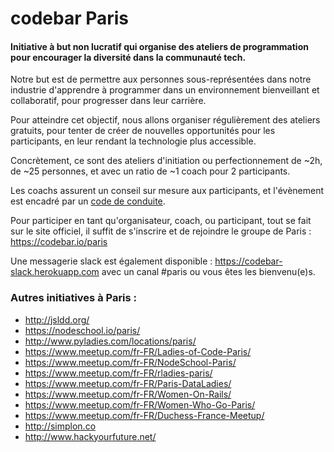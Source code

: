 # codebar Paris

#### Initiative à **but non lucratif** qui organise des **ateliers de programmation** pour encourager la **diversité dans la communauté tech**.

Notre but est de permettre aux personnes sous-représentées dans notre industrie d'apprendre à programmer dans un environnement bienveillant et collaboratif, pour progresser dans leur carrière.

Pour atteindre cet objectif, nous allons organiser régulièrement des ateliers gratuits, pour tenter de créer de nouvelles opportunités pour les participants, en leur rendant la technologie plus accessible.

Concrètement, ce sont des ateliers d'initiation ou perfectionnement de ~2h, de ~25 personnes, et avec un ratio de ~1 coach pour 2 participants.

Les coachs assurent un conseil sur mesure aux participants, et l'évènement est encadré par un [code de conduite](https://codebar.io/code-of-conduct).

Pour participer en tant qu'organisateur, coach, ou participant, tout se fait sur le site officiel, il suffit de s'inscrire et de rejoindre le groupe de Paris : https://codebar.io/paris

Une messagerie slack est également disponible : https://codebar-slack.herokuapp.com avec un canal #paris ou vous êtes les bienvenu(e)s.

### Autres initiatives à Paris :

 - http://jsldd.org/
 - https://nodeschool.io/paris/
 - http://www.pyladies.com/locations/paris/
 - https://www.meetup.com/fr-FR/Ladies-of-Code-Paris/
 - https://www.meetup.com/fr-FR/NodeSchool-Paris/
 - https://www.meetup.com/fr-FR/rladies-paris/
 - https://www.meetup.com/fr-FR/Paris-DataLadies/
 - https://www.meetup.com/fr-FR/Women-On-Rails/
 - https://www.meetup.com/fr-FR/Women-Who-Go-Paris/
 - https://www.meetup.com/fr-FR/Duchess-France-Meetup/
 - http://simplon.co
 - http://www.hackyourfuture.net/
